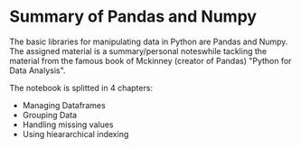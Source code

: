 # Summary of Pandas and Numpy

The basic libraries for manipulating data in Python are Pandas and Numpy. The assigned 
material is a summary/personal noteswhile tackling the material from the famous book
of Mckinney (creator of Pandas) "Python for Data Analysis".

The notebook is splitted in 4 chapters:

- Managing Dataframes
- Grouping Data
- Handling missing values
- Using hieararchical indexing



 

